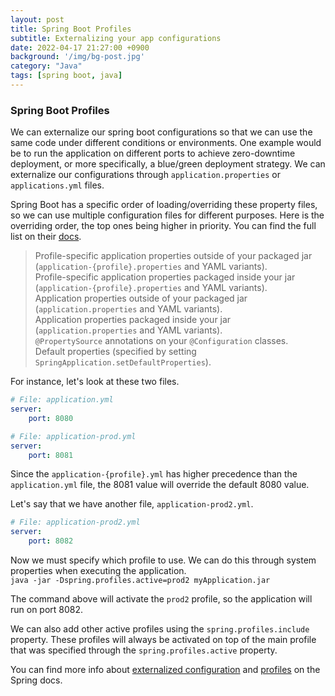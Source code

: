 ```yaml
---
layout: post
title: Spring Boot Profiles
subtitle: Externalizing your app configurations
date: 2022-04-17 21:27:00 +0900
background: '/img/bg-post.jpg'
category: "Java"
tags: [spring boot, java]
---
```


### Spring Boot Profiles
We can externalize our spring boot configurations so that we can use the same code under different conditions or environments. One example would be to run the application on different ports to achieve zero-downtime deployment, or more specifically, a blue/green deployment strategy. We can externalize our configurations through `application.properties` or `applications.yml` files. 

Spring Boot has a specific order of loading/overriding these property files, so we can use multiple configuration files for different purposes. Here is the overriding order, the top ones being higher in priority. You can find the full list on their [docs](https://docs.spring.io/spring-boot/docs/2.1.6.RELEASE/reference/html/boot-features-external-config.html).

> Profile-specific application properties outside of your packaged jar (`application-{profile}.properties` and YAML variants).  
> Profile-specific application properties packaged inside your jar (`application-{profile}.properties` and YAML variants).  
> Application properties outside of your packaged jar (`application.properties` and YAML variants).  
> Application properties packaged inside your jar (`application.properties` and YAML variants).  
> `@PropertySource` annotations on your `@Configuration` classes.  
> Default properties (specified by setting `SpringApplication.setDefaultProperties`).  

For instance, let's look at these two files. 
```yaml
# File: application.yml
server:
    port: 8080
```
```yaml
# File: application-prod.yml
server:
    port: 8081
```

Since the `application-{profile}.yml` has higher precedence than the `application.yml` file, the 8081 value will override the default 8080 value. 

Let's say that we have another file, `application-prod2.yml`.
```yaml
# File: application-prod2.yml
server:
    port: 8082
```

Now we must specify which profile to use. We can do this through system properties when executing the application.  
`java -jar -Dspring.profiles.active=prod2 myApplication.jar`

The command above will activate the `prod2` profile, so the application will run on port 8082. 

We can also add other active profiles using the `spring.profiles.include` property. These profiles will always be activated on top of the main profile that was specified through the `spring.profiles.active` property. 

You can find more info about [externalized configuration](https://docs.spring.io/spring-boot/docs/2.1.6.RELEASE/reference/html/boot-features-external-config.html) and [profiles](https://docs.spring.io/spring-boot/docs/2.1.6.RELEASE/reference/html/boot-features-profiles.html) on the Spring docs.